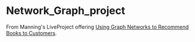 # Network_Graph_project
From Manning's LiveProject offering [Using Graph Networks to Recommend Books to Customers](https://liveproject.manning.com/project/161/130/using-graph-networks-to-recommend-books-to-customers?).
